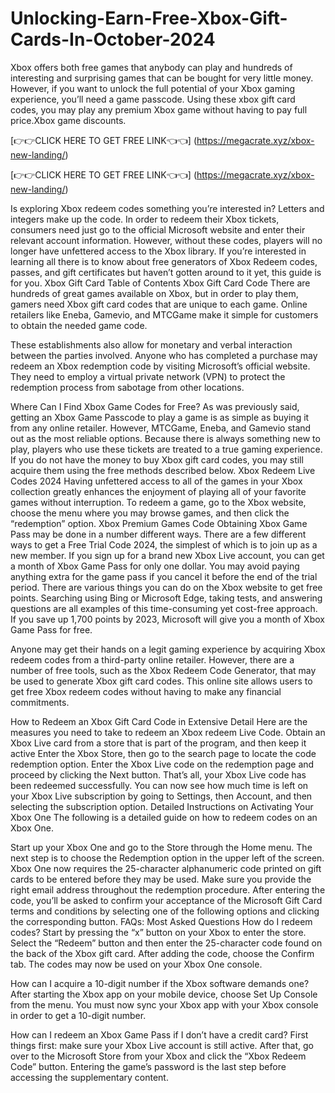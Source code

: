 # Unlocking-Earn-Free-Xbox-Gift-Cards-In-October-2024
Xbox offers both free games that anybody can play and hundreds of interesting and surprising games that can be bought for very little money. However, if you want to unlock the full potential of your Xbox gaming experience, you’ll need a game passcode. Using these xbox gift card codes, you may play any premium Xbox game without having to pay full price.Xbox game discounts.

[👉👉CLICK HERE TO GET FREE LINK👈👈] (https://megacrate.xyz/xbox-new-landing/)

[👉👉CLICK HERE TO GET FREE LINK👈👈] (https://megacrate.xyz/xbox-new-landing/)

Is exploring Xbox redeem codes something you’re interested in? Letters and integers make up the code. In order to redeem their Xbox tickets, consumers need just go to the official Microsoft website and enter their relevant account information. However, without these codes, players will no longer have unfettered access to the Xbox library. If you’re interested in learning all there is to know about free generators of Xbox Redeem codes, passes, and gift certificates but haven’t gotten around to it yet, this guide is for you. Xbox Gift Card Table of Contents Xbox Gift Card Code There are hundreds of great games available on Xbox, but in order to play them, gamers need Xbox gift card codes that are unique to each game. Online retailers like Eneba, Gamevio, and MTCGame make it simple for customers to obtain the needed game code.

These establishments also allow for monetary and verbal interaction between the parties involved. Anyone who has completed a purchase may redeem an Xbox redemption code by visiting Microsoft’s official website. They need to employ a virtual private network (VPN) to protect the redemption process from sabotage from other locations.

Where Can I Find Xbox Game Codes for Free? As was previously said, getting an Xbox Game Passcode to play a game is as simple as buying it from any online retailer. However, MTCGame, Eneba, and Gamevio stand out as the most reliable options. Because there is always something new to play, players who use these tickets are treated to a true gaming experience. If you do not have the money to buy Xbox gift card codes, you may still acquire them using the free methods described below. Xbox Redeem Live Codes 2024 Having unfettered access to all of the games in your Xbox collection greatly enhances the enjoyment of playing all of your favorite games without interruption. To redeem a game, go to the Xbox website, choose the menu where you may browse games, and then click the “redemption” option. Xbox Premium Games Code Obtaining Xbox Game Pass may be done in a number different ways. There are a few different ways to get a Free Trial Code 2024, the simplest of which is to join up as a new member. If you sign up for a brand new Xbox Live account, you can get a month of Xbox Game Pass for only one dollar. You may avoid paying anything extra for the game pass if you cancel it before the end of the trial period. There are various things you can do on the Xbox website to get free points. Searching using Bing or Microsoft Edge, taking tests, and answering questions are all examples of this time-consuming yet cost-free approach. If you save up 1,700 points by 2023, Microsoft will give you a month of Xbox Game Pass for free.

Anyone may get their hands on a legit gaming experience by acquiring Xbox redeem codes from a third-party online retailer. However, there are a number of free tools, such as the Xbox Redeem Code Generator, that may be used to generate Xbox gift card codes. This online site allows users to get free Xbox redeem codes without having to make any financial commitments.

How to Redeem an Xbox Gift Card Code in Extensive Detail Here are the measures you need to take to redeem an Xbox redeem Live Code. Obtain an Xbox Live card from a store that is part of the program, and then keep it active Enter the Xbox Store, then go to the search page to locate the code redemption option. Enter the Xbox Live code on the redemption page and proceed by clicking the Next button. That’s all, your Xbox Live code has been redeemed successfully. You can now see how much time is left on your Xbox Live subscription by going to Settings, then Account, and then selecting the subscription option. Detailed Instructions on Activating Your Xbox One The following is a detailed guide on how to redeem codes on an Xbox One.

Start up your Xbox One and go to the Store through the Home menu. The next step is to choose the Redemption option in the upper left of the screen. Xbox One now requires the 25-character alphanumeric code printed on gift cards to be entered before they may be used. Make sure you provide the right email address throughout the redemption procedure. After entering the code, you’ll be asked to confirm your acceptance of the Microsoft Gift Card terms and conditions by selecting one of the following options and clicking the corresponding button. FAQs: Most Asked Questions How do I redeem codes? Start by pressing the “x” button on your Xbox to enter the store. Select the “Redeem” button and then enter the 25-character code found on the back of the Xbox gift card. After adding the code, choose the Confirm tab. The codes may now be used on your Xbox One console.

How can I acquire a 10-digit number if the Xbox software demands one? After starting the Xbox app on your mobile device, choose Set Up Console from the menu. You must now sync your Xbox app with your Xbox console in order to get a 10-digit number.

How can I redeem an Xbox Game Pass if I don’t have a credit card? First things first: make sure your Xbox Live account is still active. After that, go over to the Microsoft Store from your Xbox and click the “Xbox Redeem Code” button. Entering the game’s password is the last step before accessing the supplementary content.

